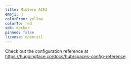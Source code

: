 ```yaml
---
title: Midterm AIE3
emoji: 🐨
colorFrom: yellow
colorTo: red
sdk: docker
pinned: false
license: openrail
---
```


Check out the configuration reference at https://huggingface.co/docs/hub/spaces-config-reference
